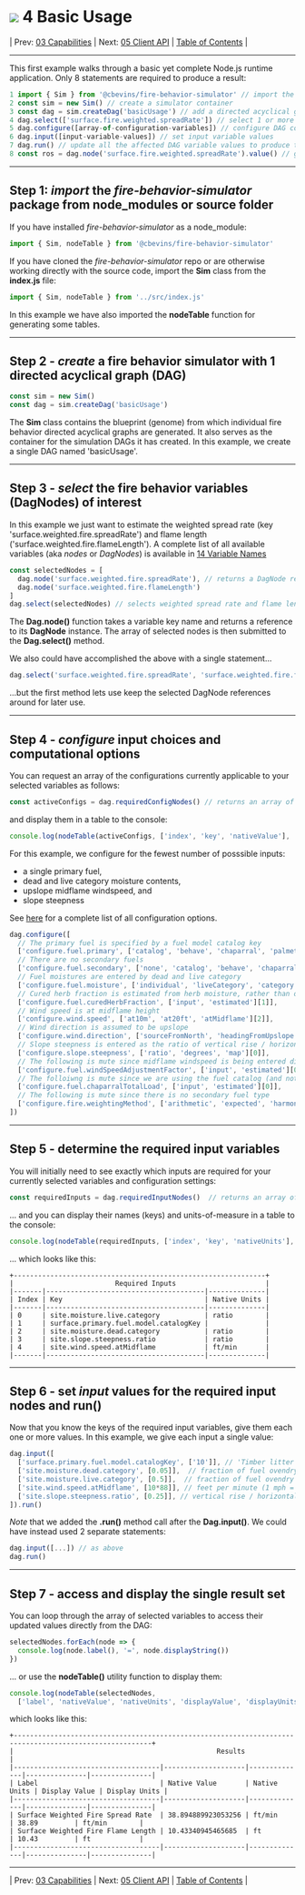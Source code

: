 #  ![](favicon.png) 4 Basic Usage

| Prev: [03 Capabilities](./03_Capabilities.md) | Next: [05 Client API](./05_ClientAPI.md) | [Table of Contents](../README.md) |

---

This first example walks through a basic yet complete Node.js runtime application. Only 8 statements are required to produce a result:

```js
1 import { Sim } from '@cbevins/fire-behavior-simulator' // import the package
2 const sim = new Sim() // create a simulator container
3 const dag = sim.createDag('basicUsage') // add a directed acyclical graph
4 dag.select(['surface.fire.weighted.spreadRate']) // select 1 or more outputs
5 dag.configure([array-of-configuration-variables]) // configure DAG computation and input preferences
6 dag.input([input-variable-values]) // set input variable values
7 dag.run() // update all the affected DAG variable values to produce the selected values
8 const ros = dag.node('surface.fire.weighted.spreadRate').value() // get the updated value of the selected variables
```

---

## Step 1: *import* the *fire-behavior-simulator* package from node_modules or source folder

If you have installed *fire-behavior-simulator* as a node_module:

```js
import { Sim, nodeTable } from '@cbevins/fire-behavior-simulator'
```

If you have cloned the *fire-behavior-simulator* repo or are otherwise working directly with the source code, import the **Sim** class from the **index.js** file:

```js
import { Sim, nodeTable } from '../src/index.js'
```

In this example we have also imported the **nodeTable** function for generating some tables.

---

## Step 2 - *create* a fire behavior simulator with 1 directed acyclical graph (DAG)

```js
const sim = new Sim()
const dag = sim.createDag('basicUsage')
```

The **Sim** class contains the blueprint (genome) from which individual fire behavior directed acyclical graphs are generated.  It also serves as the container for the simulation DAGs it has created.  In this example, we create a single DAG named 'basicUsage'.

---

## Step 3 - *select* the fire behavior variables (DagNodes) of interest

In this example we just want to estimate the weighted spread rate (key 'surface.weighted.fire.spreadRate') and flame length ('surface.weighted.fire.flameLength').  A complete list of all available variables (aka *nodes* or *DagNodes*) is available in [14 Variable Names](./14_VariableNames.md)

```js
const selectedNodes = [
  dag.node('surface.weighted.fire.spreadRate'), // returns a DagNode reference for 'key'
  dag.node('surface.weighted.fire.flameLength')
]
dag.select(selectedNodes) // selects weighted spread rate and flame length for computation
```

The **Dag.node()** function takes a variable key name and returns a reference to its **DagNode** instance.
The array of selected nodes is then submitted to the **Dag.select()** method.

We also could have accomplished the above with a single statement...

```js
dag.select('surface.weighted.fire.spreadRate', 'surface.weighted.fire.flameLength')
```
...but the first method lets use keep the selected DagNode references around for later use.

---

## Step 4 - *configure* input choices and computational options

You can request an array of the configurations currently applicable to your selected variables as follows:

```js
const activeConfigs = dag.requiredConfigNodes() // returns an array of DagNode references
```

and display them in a table to the console:

```js
console.log(nodeTable(activeConfigs, ['index', 'key', 'nativeValue'], 'Active Configuration Nodes'))
```

For this example, we configure for the fewest number of posssible inputs:
  - a single primary fuel,
  - dead and live category moisture contents,
  - upslope midflame windspeed, and
  - slope steepness

See [here](./08_Configuration.md) for a complete list of all configuration options.

```js
dag.configure([
  // The primary fuel is specified by a fuel model catalog key
  ['configure.fuel.primary', ['catalog', 'behave', 'chaparral', 'palmettoGallberry', 'westernAspen'][0]],
  // There are no secondary fuels
  ['configure.fuel.secondary', ['none', 'catalog', 'behave', 'chaparral', 'palmettoGallberry', 'westernAspen'][0]],
  // Fuel moistures are entered by dead and live category
  ['configure.fuel.moisture', ['individual', 'liveCategory', 'category', 'catalog'][2]],
  // Cured herb fraction is estimated from herb moisture, rather than directly input
  ['configure.fuel.curedHerbFraction', ['input', 'estimated'][1]],
  // Wind speed is at midflame height
  ['configure.wind.speed', ['at10m', 'at20ft', 'atMidflame'][2]],
  // Wind direction is assumed to be upslope
  ['configure.wind.direction', ['sourceFromNorth', 'headingFromUpslope', 'upslope'][2]],
  // Slope steepness is entered as the ratio of vertical rise / horizontal reach
  ['configure.slope.steepness', ['ratio', 'degrees', 'map'][0]],
  // The following is mute since midflame windspeed is being entered directly
  ['configure.fuel.windSpeedAdjustmentFactor', ['input', 'estimated'][0]],
  // The folloiwng is mute since we are using the fuel catalog (and not directly entering chaparral fuels)
  ['configure.fuel.chaparralTotalLoad', ['input', 'estimated'][0]],
  // The following is mute since there is no secondary fuel type
  ['configure.fire.weightingMethod', ['arithmetic', 'expected', 'harmonic'][0]],
])
```

---
## Step 5 - determine the required input variables

You will initially need to see exactly which inputs are required for your currently selected variables and configuration settings:

```js
const requiredInputs = dag.requiredInputNodes()  // returns an array of DagNode references
```

... and you can display their names (keys) and units-of-measure in a table to the console:

```js
console.log(nodeTable(requiredInputs, ['index', 'key', 'nativeUnits'], 'Required Inputs'))
```

... which looks like this:

```
+--------------------------------------------------------------+
|                         Required Inputs                      |
|-------|---------------------------------------|--------------|
| Index | Key                                   | Native Units |
|-------|---------------------------------------|--------------|
| 0     | site.moisture.live.category           | ratio        |
| 1     | surface.primary.fuel.model.catalogKey |              |
| 2     | site.moisture.dead.category           | ratio        |
| 3     | site.slope.steepness.ratio            | ratio        |
| 4     | site.wind.speed.atMidflame            | ft/min       |
|-------|---------------------------------------|--------------|
```
---

## Step 6 - set *input* values for the required input nodes and run()

Now that you know the keys of the required input variables, give them each one or more values.  In this example, we give each input a single value:

```js
dag.input([
  ['surface.primary.fuel.model.catalogKey', ['10']], // 'Timber litter & understory'
  ['site.moisture.dead.category', [0.05]],  // fraction of fuel ovendry weight
  ['site.moisture.live.category', [0.5]],  // fraction of fuel ovendry weight
  ['site.wind.speed.atMidflame', [10*88]], // feet per minute (1 mph = 88 ft/min)
  ['site.slope.steepness.ratio', [0.25]], // vertical rise / horizontal reach
]).run()
```

*Note* that we added the **.run()** method call after the **Dag.input()**.  We could have instead used 2 separate statements:

```js
dag.input([...]) // as above
dag.run()
```

---

## Step 7 - **access and display** the single result set

You can loop through the array of selected variables to access their updated values directly from the DAG:

```js
selectedNodes.forEach(node => {
  console.log(node.label(), '=', node.displayString())
})
```

... or use the **nodeTable()** utility function to display them:

```js
console.log(nodeTable(selectedNodes,
  ['label', 'nativeValue', 'nativeUnits', 'displayValue', 'displayUnits'], 'Results'))
```

which looks like this:

```
+--------------------------------------------------------------------------------------------------------+
|                                                  Results                                               |
|------------------------------------|--------------------|--------------|---------------|---------------|
| Label                              | Native Value       | Native Units | Display Value | Display Units |
|------------------------------------|--------------------|--------------|---------------|---------------|
| Surface Weighted Fire Spread Rate  | 38.894889923053256 | ft/min       | 38.89         | ft/min        |
| Surface Weighted Fire Flame Length | 10.43340945465685  | ft           | 10.43         | ft            |
|------------------------------------|--------------------|--------------|---------------|---------------|
```

---

| Prev: [03 Capabilities](./03_Capabilities.md) | Next: [05 Client API](./05_ClientAPI.md) | [Table of Contents](../README.md) |
